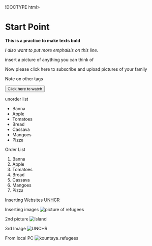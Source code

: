 !DOCTYPE html>
<!--
  When you've finished your headers, click over to solution.html in this workspace to see how I did it -->
<html>
<body>
      <h1>Start Point</h1>

<b><p>This is a practice to make texts bold</p></b>

<em><p>I also want to put more emphaisis on this line.</em></p>

<ins><p>insert a picture of anything you can think of</p></ins>

<sub><p>Now please click here to subscribe and upload pictures of your family</p></sub>

<p>Note on other tags</p>
<button>Click here to watch</button>

<p>unorder list</p>
  <ul><li>Banna</li><li>Apple</li><li>Tomatoes</li><li>Bread</li> <li>Cassava</li> <li>Mangoes</li><li>Pizza</li></ul>

<p>Order List</p>
<ol><li>Banna</li><li>Apple</li><li>Tomatoes</li><li>Bread</li> <li>Cassava</li> <li>Mangoes</li><li>Pizza</li></ol>

<p>Inserting Websites
<a href="https://www.unhcr.org/en-us/">UNHCR</a></p>
<p>Inserting images
<img src="http://udacity.github.io/fend/images/udacity.png"
alt="picture of refugees"></p>
<p>2nd picture
<img src="https://www.planetware.com/photos-large/SEY/best-islands-maldives.jpg" alt="Island"></p>
<p>3rd Image
  <img src="https://www.unhcr.org/thumb1/5a6ef1e83.jpg" alt="UNCHR">
<p>From local PC</>
  <img src="users/Joe/Downloads/kountaya_refugees.jpg" alt="kountaya_refugees">

</body>
</html>
